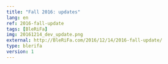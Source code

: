 ```yaml
---
title: "Fall 2016: updates"
lang: en
ref: 2016-fall-update
tags: [BleRiFa]
img: 20161214_dev_update.png
external: http://BleRiFa.com/2016/12/14/2016-fall-update/
type: blerifa
version: 1
---
```

